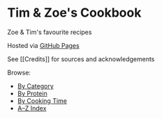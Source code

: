 # Tim & Zoe's Cookbook
Zoe & Tim's favourite recipes

Hosted via [GitHub Pages](https://your-username.github.io/your-repo-name)

See [[Credits]] for sources and acknowledgements

Browse:
- [By Category](categories.md)
- [By Protein](indexes/protein.md)
- [By Cooking Time](indexes/time.md)
- [A–Z Index](indexes/alphabet.md)